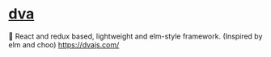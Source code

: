 # [dva](https://github.com/dvajs/dva)

🌱 React and redux based, lightweight and elm-style framework. (Inspired by elm and choo) <https://dvajs.com/>

